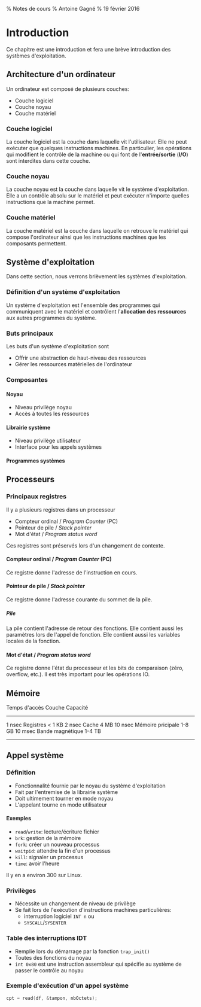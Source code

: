 % Notes de cours
% Antoine Gagné
% 19 février 2016

# Introduction

Ce chapitre est une introduction et fera une brève introduction des systèmes d'exploitation.

## Architecture d'un ordinateur

Un ordinateur est composé de plusieurs couches:

- Couche logiciel
- Couche noyau
- Couche matériel

### Couche logiciel

La couche logiciel est la couche dans laquelle vit l'utilisateur. Elle ne peut exécuter que quelques
instructions machines. En particulier, les opérations qui modifient le contrôle de la machine ou qui
font de l'**entrée/sortie** (**I/O**) sont interdites dans cette couche.

### Couche noyau

La couche noyau est la couche dans laquelle vit le système d'exploitation. Elle a un contrôle absolu
sur le matériel et peut exécuter n'importe quelles instructions que la machine permet.

### Couche matériel

La couche matériel est la couche dans laquelle on retrouve le matériel qui compose l'ordinateur ainsi
que les instructions machines que les composants permettent.

## Système d'exploitation

Dans cette section, nous verrons brièvement les systèmes d'exploitation.

### Définition d'un système d'exploitation

Un système d'exploitation  est l'ensemble des programmes qui communiquent avec le matériel et
contrôlent l'**allocation des ressources** aux autres programmes du système.

### Buts principaux

Les buts d'un système d'exploitation sont

- Offrir une abstraction de haut-niveau des ressources
- Gérer les ressources matérielles de l'ordinateur

### Composantes

#### Noyau

- Niveau privilège noyau
- Accès à toutes les ressources

#### Librairie système

- Niveau privilège utilisateur
- Interface pour les appels systèmes

#### Programmes systèmes

## Processeurs

### Principaux registres

Il y a plusieurs registres dans un processeur

- Compteur ordinal / *Program Counter* (PC)
- Pointeur de pile / *Stack pointer*
- Mot d'état / *Program status word*

Ces registres sont préservés lors d'un changement de contexte.

#### Compteur ordinal / *Program Counter* (PC)

Ce registre donne l'adresse de l'instruction en cours.

#### Pointeur de pile / *Stack pointer*

Ce registre donne l'adresse courante du sommet de la pile. 

##### Pile

La pile contient l'adresse de retour des fonctions. Elle contient aussi les paramètres lors
de l'appel de fonction. Elle contient aussi les variables locales de la fonction.

#### Mot d'état / *Program status word*

Ce registre donne l'état du processeur et les bits de comparaison (zéro, overflow, etc.). Il
est très important pour les opérations IO.

## Mémoire

Temps d'accès               Couche              Capacité
---------------             --------------      -----------
1 nsec                      Registres           < 1 KB
2 nsec                      Cache                 4 MB
10 nsec                     Mémoire pricipale     1-8 GB
10 msec                     Bande magnétique      1-4 TB
---------------             --------------      -----------

## Appel système

### Définition

- Fonctionnalité fournie par le noyau du système d'exploitation
- Fait par l'entremise de la librairie système
- Doit ultimement tourner en mode noyau
- L'appelant tourne en mode utilisateur

#### Exemples

- `read`/`write`: lecture/écriture fichier
- `brk`: gestion de la mémoire
- `fork`: créer un nouveau processus
- `waitpid`: attendre la fin d'un processus
- `kill`: signaler un processus
- `time`: avoir l'heure

Il y en a environ 300 sur Linux.

### Privilèges

- Nécessite un changement de niveau de privilège
- Se fait lors de l'exécution d'instructions machines particulières:
    - interruption logiciel `INT n` ou
    - `SYSCALL`/`SYSENTER`


### Table des interruptions IDT

- Remplie lors du démarrage par la fonction `trap_init()`
- Toutes des fonctions du noyau
- `int 0x80` est une instruction assembleur qui spécifie au système de passer le contrôle au noyau

### Exemple d'exécution d'un appel système

```C
cpt = read(df, &tampon, nbOctets);
```
